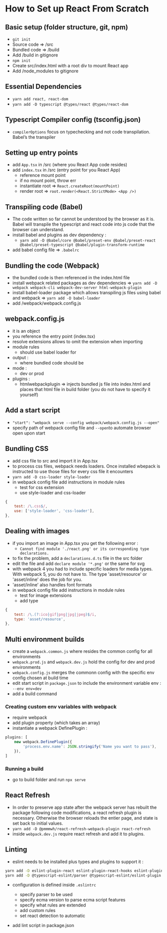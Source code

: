 # How to Set up React From Scratch

## Basic setup (folder structure, git, npm)

-   `git init`
-   Source code => /src
-   Bundled code => /build
-   Add /build in gitignore
-   `npm init`
-   Create src/index.html with a root div to mount React app
-   Add /node_modules to gitignore

## Essential Dependencies

-   `yarn add react, react-dom`
-   `yarn add -D typescript @types/react @types/react-dom`

## Typescript Compiler config (tsconfig.json)

-   `compilerOptions` focus on typechecking and not code transpilation. Babel’s the transpiler

## Setting up entry points

-   add `App.tsx` in /src (where you React App code resides)
-   add `index.tsx` in /src (entry point for you React App)
    -   reference mount point
    -   if no mount point, throw err
    -   instantiate root => `React.createRoot(mountPoint)`
    -   render root => `root.render(<React.StrictMode> <App />)`

## Transpiling code (Babel)

-   The code written so far cannot be understood by the browser as it is. Babel will transpile the typescript and react code into js code that the browser can understand.
-   install babel and plugins as dev dependency :
    -   `yarn add -D @babel/core @babel/preset-env @babel/preset-react @babel/preset-typescript @babel/plugin-transform-runtime`
-   add babel config file => `.babelrc`

## Bundling the code (Webpack)

-   the bundled code is then referenced in the index.html file
-   install webpack related packages as dev dependencies => `yarn add -D webpack webpack-cli webpack-dev-server html-webpack-plugin`
-   install babel-loader package which allows transpiling js files using babel and webpack => `yarn add -D babel-loader`
-   add /webpack/webpack.config.js

## webpack.config.js

-   it is an object
-   you reference the entry point (index.tsx)
-   resolve extensions allows to omit the extension when importing
-   module rules
    -   should use babel loader for
-   output :
    -   where bundled code should be
-   mode :
    -   dev or prod
-   plugins :
    -   htmlwebpackplugin => injects bundled js file into index.html and places that html file in build folder (you do not have to specify it yourself)

## Add a start script

-   `"start": "webpack serve --config webpack/webpack.config.js --open"`
-   specify path of webpack config file and `--open`to automate browser open upon start

## Bundling CSS

-   add css file to src and import it in App.tsx
-   to process css files, webpack needs loaders. Once installed wbepack is instructed to use those files for every css file it encounters
-   `yarn add -D css-loader style-loader`
-   in webpack config file add instructions in module rules
    -   test for css extension
    -   use style-loader and css-loader

```js
{
    test: /\.css$/,
    use: ['style-loader', 'css-loader'],
},
```

## Dealing with images

-   if you import an image in App.tsx you get the following error :
    -   `Cannot find module './react.png' or its corresponding type declarations.`
-   to fix the problem, add a `declarations.d.ts` file in the src folder
-   edit the file and add `declare module '*.png'` or the same for svg
-   with webpack 4 you had to include specific loaders for media types. With webpack 5, you do not have to. The type 'asset/resource' or 'asset/inline' does the job for you.
-   'asset/inline' also handles font formats
-   in webpack config file add instructions in module rules
    -   test for image extensions
    -   add type

```js
{
    test: /\.(?:ico|gif|png|jpg|jpeg)$/i,
    type: 'asset/resource',
},
```

## Multi environment builds

-   create a `webpack.common.js` where resides the common config for all environments
-   `webpack.prod.js` and `webpack.dev.js` hold the config for dev and prod environments
-   `webpack.config.js` merges the commonn config with the specific env config chosen at build time
-   edit start script in `package.json` to include the environment variable env : `--env env=dev`
-   add a build command

### Creating custom env variables with webpack

-   require webpack
-   add plugin property (which takes an array)
-   instantiate a webpack DefinePlugin :

```js
plugins: [
    new webpack.DefinePlugin({
        'process.env.name': JSON.stringify('Name you want to pass'),
    }),
]
```

### Running a build

-   go to build folder and run `npx serve`

## React Refresh

-   In order to preserve app state after the webpack server has rebuilt the package following code modifications, a react refresh plugin is necessary. Otherwise the browser reloads the entier page, and state is set back to initial values.
-   `yarn add -D @pmmmwh/react-refresh-webpack-plugin react-refresh`
-   inside `webpack.dev.js` require react refresh and add it to plugins.

## Linting

- eslint needs to be installed plus types and plugins to support it :
```bash
yarn add -D eslint-plugin-react eslint-plugin-react-hooks eslint-plugin-import eslint-plugin-jsx-a11y
yarn add -D @typescript-eslint/parser @typescript-eslint/eslint-plugin
```
- configuration is defined inside `.eslintrc`
    - specify parser to be used
    - specify ecma version to parse ecma script features
    - specify what rules are extended
    - add custom rules
    - set react detection to automatic

- add lint script in package.json
